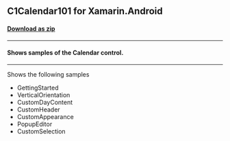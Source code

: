 ## C1Calendar101 for Xamarin.Android
#### [Download as zip](https://downgit.github.io/#/home?url=https://github.com/GrapeCity/ComponentOne-Xamarin-Samples/tree/master/\Android\C1Calendar101)
____
#### Shows samples of the Calendar control.
____
Shows the following samples


* GettingStarted
* VerticalOrientation
* CustomDayContent
* CustomHeader
* CustomAppearance
* PopupEditor
* CustomSelection

	
